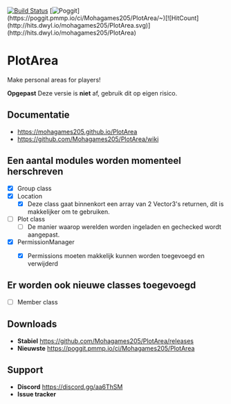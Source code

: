 [![Build Status](https://travis-ci.com/Mohagames205/PlotArea.svg?token=33b9XYyKJNCzDYxGkN7H&branch=beta)](https://travis-ci.com/Mohagames205/PlotArea) [![Poggit](https://poggit.pmmp.io/ci.shield/Mohagames205/PlotArea/~)](https://poggit.pmmp.io/ci/Mohagames205/PlotArea/~)[![HitCount](http://hits.dwyl.io/mohagames205/PlotArea.svg)](http://hits.dwyl.io/mohagames205/PlotArea)

# PlotArea
Make personal areas for players!

**Opgepast** Deze versie is __niet__ af, gebruik dit op eigen risico.

## Documentatie
* https://mohagames205.github.io/PlotArea
* https://github.com/Mohagames205/PlotArea/wiki

## Een aantal modules worden momenteel herschreven
- [x] Group class
- [x] Location
  - [x] Deze class gaat binnenkort een array van 2 Vector3's returnen, dit is makkelijker om te gebruiken.
- [ ] Plot class
  - [ ] De manier waarop werelden worden ingeladen en gechecked wordt aangepast.
- [X] PermissionManager
  - [X] Permissions moeten makkelijk kunnen worden toegevoegd en verwijderd


## Er worden ook nieuwe classes toegevoegd
- [ ] Member class

## Downloads
* **Stabiel** https://github.com/Mohagames205/PlotArea/releases
* **Nieuwste** https://poggit.pmmp.io/ci/Mohagames205/PlotArea

## Support
* **Discord** https://discord.gg/aa6ThSM
* **Issue tracker**
